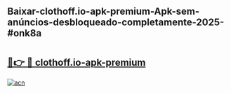 ## Baixar-clothoff.io-apk-premium-Apk-sem-anúncios-desbloqueado-completamente-2025-#onk8a

# <h2><a href="https://ainizakaria.my?title=clothoff.io-apk-premium&ref=22M">🔗👉 🔴 clothoff.io-apk-premium</a></h2>

[![acn](https://github.com/user-attachments/assets/0f9c940e-d8b0-45ae-aac7-cd30a18b3e1c)](https://ainizakaria.my?title=clothoff.io-apk-premium&ref=22M)

